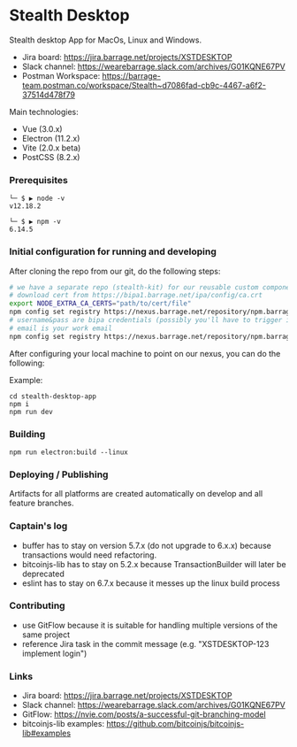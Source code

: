 # Stealth Desktop

Stealth desktop App for MacOs, Linux and Windows.
* Jira board: https://jira.barrage.net/projects/XSTDESKTOP
* Slack channel: https://wearebarrage.slack.com/archives/G01KQNE67PV
* Postman Workspace: https://barrage-team.postman.co/workspace/Stealth~d7086fad-cb9c-4467-a6f2-37514d478f79

Main technologies:
* Vue (3.0.x)
* Electron (11.2.x)
* Vite (2.0.x beta)
* PostCSS (8.2.x) 

### Prerequisites

```
└─ $ ▶ node -v
v12.18.2
```
```
└─ $ ▶ npm -v
6.14.5 
```

### Initial configuration for running and developing

After cloning the repo from our git, do the following steps:

```bash
# we have a separate repo (stealth-kit) for our reusable custom components, that lives on our nexus, so you have to do the following:
# download cert from https://bipa1.barrage.net/ipa/config/ca.crt
export NODE_EXTRA_CA_CERTS="path/to/cert/file"
npm config set registry https://nexus.barrage.net/repository/npm.barrage.net/ --global
# username&pass are bipa credentials (possibly you'll have to trigger it with `npm adduser`)
# email is your work email
npm config set registry https://nexus.barrage.net/repository/npm.barrage.net/
```

After configuring your local machine to point on our nexus, you can do the following:

Example:
```shell
cd stealth-desktop-app
npm i
npm run dev
```

### Building

```
npm run electron:build --linux
```

### Deploying / Publishing

Artifacts for all platforms are created automatically on develop and all feature branches.

### Captain's log
* buffer has to stay on version 5.7.x (do not upgrade to 6.x.x) because transactions would need refactoring.
* bitcoinjs-lib has to stay on 5.2.x because TransactionBuilder will later be deprecated
* eslint has to stay on 6.7.x because it messes up the linux build process

### Contributing

* use GitFlow because it is suitable for handling multiple versions of the same project
* reference Jira task in the commit message (e.g. "XSTDESKTOP-123 implement login")

### Links

* Jira board: https://jira.barrage.net/projects/XSTDESKTOP
* Slack channel: https://wearebarrage.slack.com/archives/G01KQNE67PV
* GitFlow: https://nvie.com/posts/a-successful-git-branching-model
* bitcoinjs-lib examples: https://github.com/bitcoinjs/bitcoinjs-lib#examples
